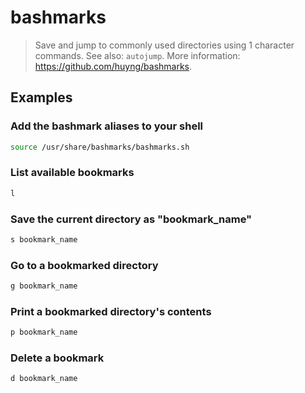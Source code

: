 # bashmarks

> Save and jump to commonly used directories using 1 character commands. See also: `autojump`. More information: <https://github.com/huyng/bashmarks>.

## Examples

### Add the bashmark aliases to your shell

```bash
source /usr/share/bashmarks/bashmarks.sh
```

### List available bookmarks

```bash
l
```

### Save the current directory as "bookmark_name"

```bash
s bookmark_name
```

### Go to a bookmarked directory

```bash
g bookmark_name
```

### Print a bookmarked directory's contents

```bash
p bookmark_name
```

### Delete a bookmark

```bash
d bookmark_name
```
